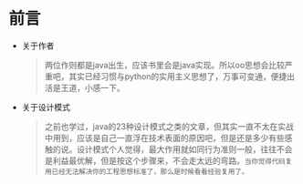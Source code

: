 # 前言

* 关于作者
  >两位作则都是java出生，应该书里会是java实现。所以oo思想会比较严重吧，其实已经习惯与python的实用主义思想了，万事可变通，便捷出活是王道，小感一下。
  
* 关于设计模式
  >之前也学过，java的23种设计模式之类的文章，但其实一直不太在实战中用到，应该是自己一直浮在技术表面的原因吧，但是还是多少有些感触的说。设计模式个人觉得，最大作用就如同行为准则一般，往往不会是利益最优解，但是按这个步骤来，不会走太远的弯路。`当你觉得代码复用已经无法解决你的工程思想标准了，那么是时候看看经验复用了。`
  



